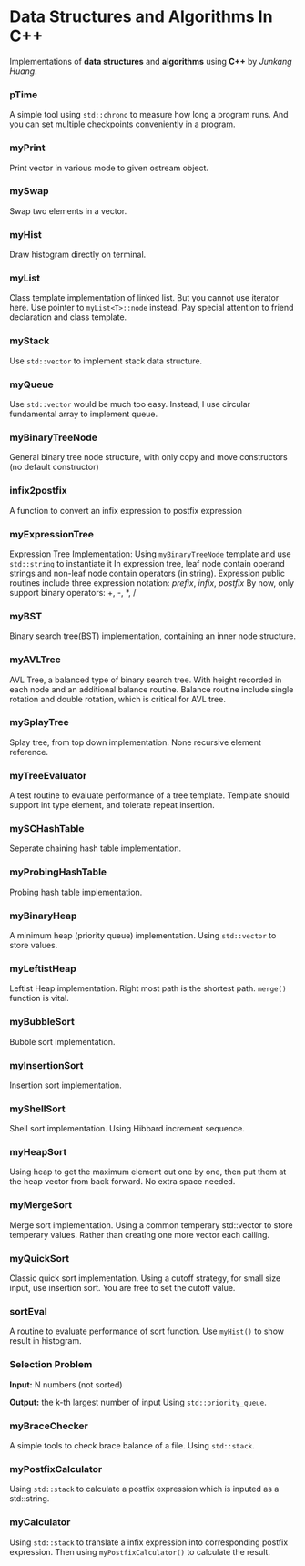 # Data Structures and Algorithms In C++

Implementations of **data structures** and **algorithms** using **C++** by *Junkang Huang*.


### pTime
A simple tool using `std::chrono` to measure how long a program runs. And you can set multiple checkpoints conveniently in a program.

### myPrint
Print vector in various mode to given ostream object.

### mySwap
Swap two elements in a vector.


### myHist
Draw histogram directly on terminal.


### myList
Class template implementation of linked list. 
But you cannot use iterator here. Use pointer to `myList<T>::node` instead.
Pay special attention to friend declaration and class template.

### myStack
Use `std::vector` to implement stack data structure.
### myQueue
Use `std::vector` would be much too easy. Instead, I use circular fundamental array to implement queue.


### myBinaryTreeNode
General binary tree node structure, with only copy and move constructors (no default constructor)

### infix2postfix
A function to convert an infix expression to postfix expression

### myExpressionTree
Expression Tree Implementation:
Using `myBinaryTreeNode` template and use `std::string` to instantiate it
In expression tree, leaf node contain operand strings and non-leaf node contain operators (in string).
Expression public routines include three expression notation: *prefix*, *infix*, *postfix*
By now, only support binary operators: +, -, *, /

### myBST
Binary search tree(BST) implementation, containing an inner node structure.

### myAVLTree
AVL Tree, a balanced type of binary search tree. With height recorded in each node and an additional balance routine.
Balance routine include single rotation and double rotation, which is critical for AVL tree.

### mySplayTree
Splay tree, from top down implementation. None recursive element reference.

### myTreeEvaluator
A test routine to evaluate performance of a tree template.
Template should support int type element, and tolerate repeat insertion.


### mySCHashTable
Seperate chaining hash table implementation.

### myProbingHashTable
Probing hash table implementation.


### myBinaryHeap
A minimum heap (priority queue) implementation.
Using `std::vector` to store values.

### myLeftistHeap
Leftist Heap implementation.
Right most path is the shortest path.
`merge()` function is vital.

### myBubbleSort
Bubble sort implementation.


### myInsertionSort
Insertion sort implementation.


### myShellSort
Shell sort implementation. 
Using Hibbard increment sequence.

### myHeapSort
Using heap to get the maximum element out one by one, then put them at the heap vector from back forward.
No extra space needed.


### myMergeSort
Merge sort implementation.
Using a common temperary std::vector to store temperary values.
Rather than creating one more vector each calling.


### myQuickSort
Classic quick sort implementation.
Using a cutoff strategy, for small size input, use insertion sort.
You are free to set the cutoff value.


### sortEval
A routine to evaluate performance of sort function.
Use `myHist()` to show result in histogram.


### Selection Problem

**Input:** 	N numbers (not sorted)

**Output:** 	the k-th largest number  of input 
Using `std::priority_queue`.

### myBraceChecker
A simple tools to check brace balance of a file. 
Using `std::stack`.

### myPostfixCalculator
Using `std::stack` to calculate a postfix expression which is inputed as a std::string.
### myCalculator
Using `std::stack` to translate a infix expression into corresponding postfix expression.
Then using `myPostfixCalculator()` to calculate the result.